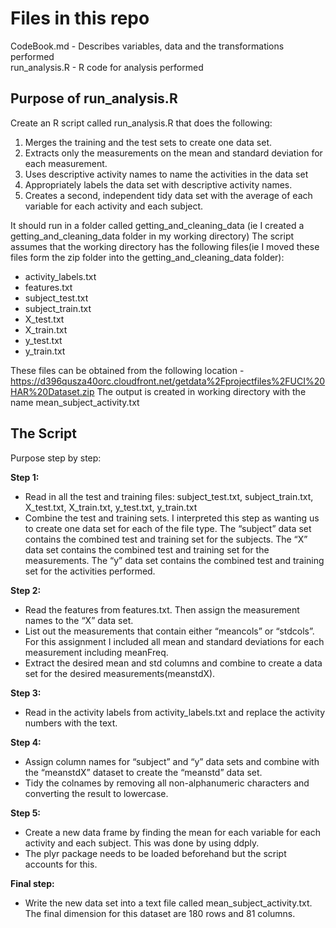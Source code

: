# Files in this repo  
CodeBook.md - Describes variables, data and the transformations performed  
run_analysis.R - R code for analysis performed 
 
## Purpose of run_analysis.R 
Create an R script called run_analysis.R that does the following:    
1. Merges the training and the test sets to create one data set.    
2. Extracts only the measurements on the mean and standard deviation for each measurement.    
3. Uses descriptive activity names to name the activities in the data set    
4. Appropriately labels the data set with descriptive activity names.  
5. Creates a second, independent tidy data set with the average of each variable for each activity and each subject.

It should run in a folder called getting_and_cleaning_data (ie I created a getting_and_cleaning_data folder in my working directory) The script assumes that the working directory has the following files(ie I moved these files form the zip folder into the getting_and_cleaning_data folder):
+    activity_labels.txt
+    features.txt
+    subject_test.txt
+    subject_train.txt
+    X_test.txt
+    X_train.txt
+    y_test.txt
+    y_train.txt

These files can be obtained from the following location - https://d396qusza40orc.cloudfront.net/getdata%2Fprojectfiles%2FUCI%20HAR%20Dataset.zip
The output is created in working directory with the name mean_subject_activity.txt

## The Script    

Purpose step by step:

**Step 1:**
+ Read in all the test and training files: subject_test.txt, subject_train.txt, X_test.txt, X_train.txt, y_test.txt, y_train.txt
+ Combine the test and training sets. I interpreted this step as wanting us to create one data set for each of the file type. The “subject” data set contains the combined test and training set for the subjects. The “X” data set contains the combined test and training set for the measurements. The “y” data set contains the combined test and training set for the activities performed. 

**Step 2:**
+ Read the features from features.txt. Then assign the measurement names to the “X” data set.  
+ List out the measurements that contain either “meancols” or “stdcols”. For this assignment I included all mean and standard deviations for each measurement including meanFreq. 
+ Extract the desired mean and std columns and combine to create a data set for the desired measurements(meanstdX).

**Step 3:**
+ Read in the activity labels from activity_labels.txt and replace the activity numbers with the text.

**Step 4:**
+ Assign column names for “subject” and “y” data sets and combine with the “meanstdX” dataset to create the “meanstd” data set.
+ Tidy the colnames by removing all non-alphanumeric characters and converting the result to lowercase.

**Step 5:**
+ Create a new data frame by finding the mean for each variable for each activity and each subject.  This was done by using ddply. 
+ The plyr package needs to be loaded beforehand but the script accounts for this.

**Final step:**
+ Write the new data set into a text file called mean_subject_activity.txt. The final dimension for this dataset are 180 rows and 81 columns.
